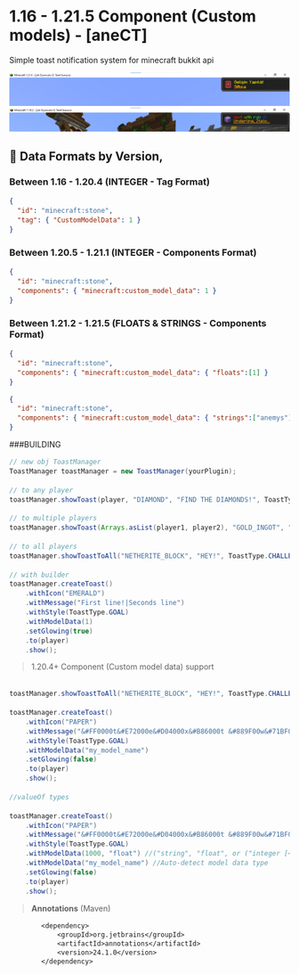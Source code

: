 # 1.16 - 1.21.5 Component (Custom models) - [aneCT]
Simple toast notification system for minecraft bukkit api

![](https://github.com/therealthread/aneToastAPI/blob/main/image.png?raw=true)
![](https://github.com/therealthread/aneToastAPI/blob/main/rgb.png?raw=true)

## 📌 Data Formats by Version,

### **Between 1.16 - 1.20.4 (INTEGER - Tag Format)**
```json
{
  "id": "minecraft:stone",
  "tag": { "CustomModelData": 1 }
}
```

### **Between 1.20.5 - 1.21.1 (INTEGER - Components Format)**
```json
{
  "id": "minecraft:stone",
  "components": { "minecraft:custom_model_data": 1 }
}
```

### **Between 1.21.2 - 1.21.5 (FLOATS & STRINGS - Components Format)**
```json
{
  "id": "minecraft:stone",
  "components": { "minecraft:custom_model_data": { "floats":[1] }
}
```
```json
{
  "id": "minecraft:stone",
  "components": { "minecraft:custom_model_data": { "strings":["anemys"] }
}
```

###BUILDING
```java
// new obj ToastManager
ToastManager toastManager = new ToastManager(yourPlugin);

// to any player
toastManager.showToast(player, "DIAMOND", "FIND THE DIAMONDS!", ToastType.GOAL, 0, true);

// to multiple players
toastManager.showToast(Arrays.asList(player1, player2), "GOLD_INGOT", "HE,! ANY MESSAGE!", ToastType.TASK, 0, false);

// to all players
toastManager.showToastToAll("NETHERITE_BLOCK", "HEY!", ToastType.CHALLENGE, 0, false);

// with builder
toastManager.createToast()
    .withIcon("EMERALD")
    .withMessage("First line!|Seconds line")
    .withStyle(ToastType.GOAL)
    .withModelData(1)
    .setGlowing(true)
    .to(player)
    .show();


```

> 1.20.4+ Component (Custom model data) support
```java

toastManager.showToastToAll("NETHERITE_BLOCK", "HEY!", ToastType.CHALLENGE, "my_model_name", false);

toastManager.createToast()
    .withIcon("PAPER")
    .withMessage("&#FF0000t&#E72000e&#D04000x&#B86000t &#889F00w&#71BF00i&#59DF00t&#41FF00h &#2ECD49r&#25B46Dg&#1C9A92b &#0968DB:&#004FFFO")
    .withStyle(ToastType.GOAL)
    .withModelData("my_model_name")
    .setGlowing(false)
    .to(player)
    .show();

//valueOf types

toastManager.createToast()
    .withIcon("PAPER")
    .withMessage("&#FF0000t&#E72000e&#D04000x&#B86000t &#889F00w&#71BF00i&#59DF00t&#41FF00h &#2ECD49r&#25B46Dg&#1C9A92b &#0968DB:&#004FFFO")
    .withStyle(ToastType.GOAL)
    .withModelData(1000, "float") //("string", "float", or ("integer [<1.20.4]"))
    .withModelData("my_model_name") //Auto-detect model data type
    .setGlowing(false)
    .to(player)
    .show();


```

> **Annotations** (Maven)
```
        <dependency>
            <groupId>org.jetbrains</groupId>
            <artifactId>annotations</artifactId>
            <version>24.1.0</version>
        </dependency>
```
